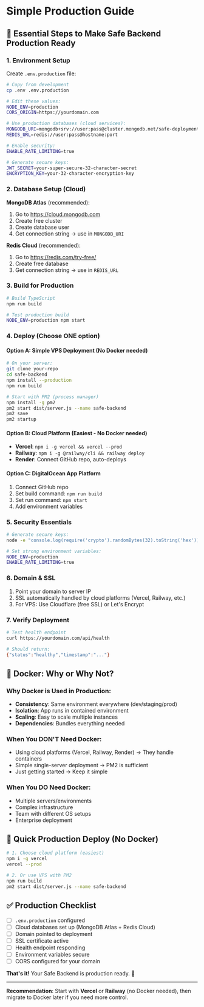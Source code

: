 # Simple Production Guide

## 🎯 Essential Steps to Make Safe Backend Production Ready

### **1. Environment Setup**

Create `.env.production` file:

```bash
# Copy from development
cp .env .env.production

# Edit these values:
NODE_ENV=production
CORS_ORIGIN=https://yourdomain.com

# Use production databases (cloud services):
MONGODB_URI=mongodb+srv://user:pass@cluster.mongodb.net/safe-deployment-service
REDIS_URL=redis://user:pass@hostname:port

# Enable security:
ENABLE_RATE_LIMITING=true

# Generate secure keys:
JWT_SECRET=your-super-secure-32-character-secret
ENCRYPTION_KEY=your-32-character-encryption-key
```

### **2. Database Setup (Cloud)**

**MongoDB Atlas** (recommended):

1. Go to https://cloud.mongodb.com
2. Create free cluster
3. Create database user
4. Get connection string → use in `MONGODB_URI`

**Redis Cloud** (recommended):

1. Go to https://redis.com/try-free/
2. Create free database
3. Get connection string → use in `REDIS_URL`

### **3. Build for Production**

```bash
# Build TypeScript
npm run build

# Test production build
NODE_ENV=production npm start
```

### **4. Deploy (Choose ONE option)**

#### **Option A: Simple VPS Deployment** (No Docker needed)

```bash
# On your server:
git clone your-repo
cd safe-backend
npm install --production
npm run build

# Start with PM2 (process manager)
npm install -g pm2
pm2 start dist/server.js --name safe-backend
pm2 save
pm2 startup
```

#### **Option B: Cloud Platform** (Easiest - No Docker needed)

- **Vercel**: `npm i -g vercel && vercel --prod`
- **Railway**: `npm i -g @railway/cli && railway deploy`
- **Render**: Connect GitHub repo, auto-deploys

#### **Option C: DigitalOcean App Platform**

1. Connect GitHub repo
2. Set build command: `npm run build`
3. Set run command: `npm start`
4. Add environment variables

### **5. Security Essentials**

```bash
# Generate secure keys:
node -e "console.log(require('crypto').randomBytes(32).toString('hex'))"

# Set strong environment variables:
NODE_ENV=production
ENABLE_RATE_LIMITING=true
```

### **6. Domain & SSL**

1. Point your domain to server IP
2. SSL automatically handled by cloud platforms (Vercel, Railway, etc.)
3. For VPS: Use Cloudflare (free SSL) or Let's Encrypt

### **7. Verify Deployment**

```bash
# Test health endpoint
curl https://yourdomain.com/api/health

# Should return:
{"status":"healthy","timestamp":"..."}
```

## 🤔 Docker: Why or Why Not?

### **Why Docker is Used in Production:**

- **Consistency**: Same environment everywhere (dev/staging/prod)
- **Isolation**: App runs in contained environment
- **Scaling**: Easy to scale multiple instances
- **Dependencies**: Bundles everything needed

### **When You DON'T Need Docker:**

- Using cloud platforms (Vercel, Railway, Render) → They handle containers
- Simple single-server deployment → PM2 is sufficient
- Just getting started → Keep it simple

### **When You DO Need Docker:**

- Multiple servers/environments
- Complex infrastructure
- Team with different OS setups
- Enterprise deployment

## 🚀 Quick Production Deploy (No Docker)

```bash
# 1. Choose cloud platform (easiest)
npm i -g vercel
vercel --prod

# 2. Or use VPS with PM2
npm run build
pm2 start dist/server.js --name safe-backend
```

## ✅ Production Checklist

- [ ] `.env.production` configured
- [ ] Cloud databases set up (MongoDB Atlas + Redis Cloud)
- [ ] Domain pointed to deployment
- [ ] SSL certificate active
- [ ] Health endpoint responding
- [ ] Environment variables secure
- [ ] CORS configured for your domain

**That's it!** Your Safe Backend is production ready. 🎉

---

**Recommendation**: Start with **Vercel** or **Railway** (no Docker needed), then migrate to Docker later if you need more control.
